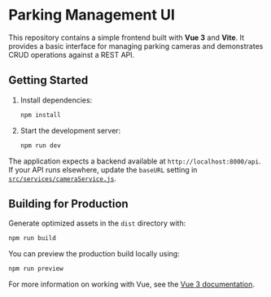 # Parking Management UI

This repository contains a simple frontend built with **Vue 3** and **Vite**. It provides a basic interface for managing parking cameras and demonstrates CRUD operations against a REST API.

## Getting Started

1. Install dependencies:
   ```bash
   npm install
   ```
2. Start the development server:
   ```bash
   npm run dev
   ```

The application expects a backend available at `http://localhost:8000/api`. If your API runs elsewhere, update the `baseURL` setting in [`src/services/cameraService.js`](src/services/cameraService.js).

## Building for Production

Generate optimized assets in the `dist` directory with:
```bash
npm run build
```
You can preview the production build locally using:
```bash
npm run preview
```

For more information on working with Vue, see the [Vue 3 documentation](https://vuejs.org/).
